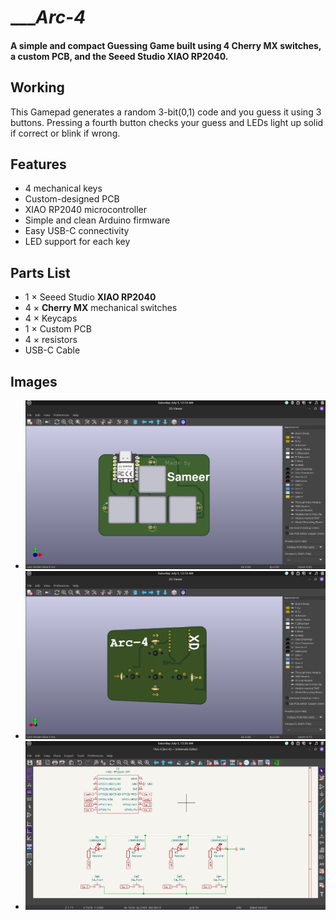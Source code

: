 # ____________________________________Arc-4_________________________________
#### A simple and compact Guessing Game built using **4 Cherry MX switches**, a custom PCB, and the **Seeed Studio XIAO RP2040**.

## Working
This Gamepad generates a random 3-bit(0,1) code and  you guess it using 3 buttons. Pressing a fourth button checks your guess and LEDs light up solid if correct or blink if wrong.

## Features
- 4 mechanical keys
- Custom-designed PCB
- XIAO RP2040 microcontroller
- Simple and clean Arduino firmware
- Easy USB-C connectivity
- LED support for each key

##  Parts List

- 1 × Seeed Studio **XIAO RP2040**
- 4 × **Cherry MX** mechanical switches 
- 4 × Keycaps
- 1 × Custom PCB
- 4 × resistors
- USB-C Cable

## Images

- ![Macropad Front](PCB/Top.png)
- ![Macropad Back](PCB/Bottom.png)
- ![Macropad Schematic](PCB/sch.png)


